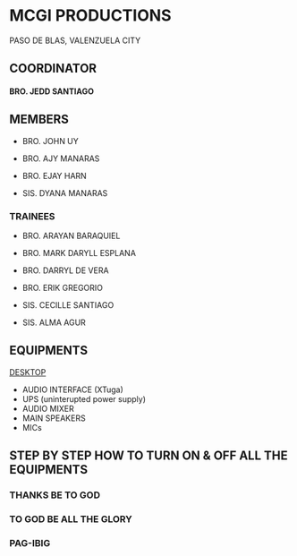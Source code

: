 # MCGI PRODUCTIONS
PASO DE BLAS, VALENZUELA CITY


## COORDINATOR
#### BRO. JEDD SANTIAGO



## MEMBERS
- BRO. JOHN UY
- BRO. AJY MANARAS
- BRO. EJAY HARN
  
- SIS. DYANA MANARAS

### TRAINEES
- BRO. ARAYAN BARAQUIEL
- BRO. MARK DARYLL ESPLANA
- BRO. DARRYL DE VERA
- BRO. ERIK GREGORIO

- SIS. CECILLE SANTIAGO
- SIS. ALMA AGUR




## EQUIPMENTS
[DESKTOP](assets/mixer.jpeg)
- AUDIO INTERFACE (XTuga)
- UPS (uninterupted power supply)
- AUDIO MIXER
- MAIN SPEAKERS
- MICs
  

## STEP BY STEP HOW TO TURN ON & OFF ALL THE EQUIPMENTS











### THANKS BE TO GOD
### TO GOD BE ALL THE GLORY
### PAG-IBIG
